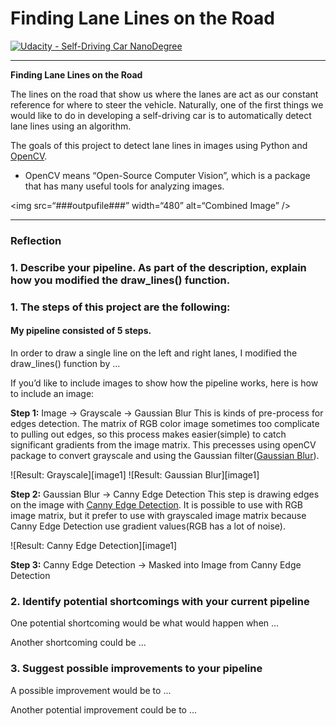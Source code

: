 # **Finding Lane Lines on the Road**

[![Udacity - Self-Driving Car NanoDegree](https://s3.amazonaws.com/udacity-sdc/github/shield-carnd.svg)](http://www.udacity.com/drive)

---

**Finding Lane Lines on the Road**

The lines on the road that show us where the lanes are act as our constant reference for where to steer the vehicle.  Naturally, one of the first things we would like to do in developing a self-driving car is to automatically detect lane lines using an algorithm.

The goals of this project to detect lane lines in images using Python and [OpenCV](https://opencv.org/).  
* OpenCV means “Open-Source Computer Vision”, which is a package that has many useful tools for analyzing images.

<img src=“###outpufile###” width=“480” alt=“Combined Image” />

---

### Reflection

### 1. Describe your pipeline. As part of the description, explain how you modified the draw_lines() function.
### 1. The steps of this project are the following:

#### My pipeline consisted of 5 steps. 

In order to draw a single line on the left and right lanes, I modified the draw_lines() function by ...

If you’d like to include images to show how the pipeline works, here is how to include an image: 

**Step 1:** Image -> Grayscale -> Gaussian Blur
This is kinds of pre-process for edges detection. The matrix of RGB color image sometimes too complicate to pulling out edges, so this process makes easier(simple) to catch significant gradients from the image matrix. This precesses using openCV package to convert grayscale and using the Gaussian filter([Gaussian Blur](http://opencv-python-tutroals.readthedocs.io/en/latest/py_tutorials/py_imgproc/py_filtering/py_filtering.html)).

![Result: Grayscale][image1]     ![Result: Gaussian Blur][image1]

**Step 2:** Gaussian Blur -> Canny Edge Detection
This step is drawing edges on the image with [Canny Edge Detection](http://opencv-python-tutroals.readthedocs.io/en/latest/py_tutorials/py_imgproc/py_canny/py_canny.html). It is possible to use with RGB image matrix, but it prefer to use with grayscaled image matrix because Canny Edge Detection use gradient values(RGB has a lot of noise).

![Result: Canny Edge Detection][image1]

**Step 3:** Canny Edge Detection -> Masked into Image from Canny Edge Detection


### 2. Identify potential shortcomings with your current pipeline


One potential shortcoming would be what would happen when ...

Another shortcoming could be ...


### 3. Suggest possible improvements to your pipeline

A possible improvement would be to ...

Another potential improvement could be to ...